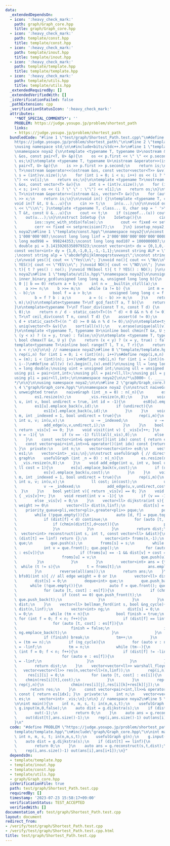 ```yaml
---
data:
  _extendedDependsOn:
  - icon: ':heavy_check_mark:'
    path: graph/Graph_core.hpp
    title: graph/Graph_core.hpp
  - icon: ':heavy_check_mark:'
    path: template/const.hpp
    title: template/const.hpp
  - icon: ':heavy_check_mark:'
    path: template/inout.hpp
    title: template/inout.hpp
  - icon: ':heavy_check_mark:'
    path: template/template.hpp
    title: template/template.hpp
  - icon: ':heavy_check_mark:'
    path: template/utils.hpp
    title: template/utils.hpp
  _extendedRequiredBy: []
  _extendedVerifiedWith: []
  _isVerificationFailed: false
  _pathExtension: cpp
  _verificationStatusIcon: ':heavy_check_mark:'
  attributes:
    '*NOT_SPECIAL_COMMENTS*': ''
    PROBLEM: https://judge.yosupo.jp/problem/shortest_path
    links:
    - https://judge.yosupo.jp/problem/shortest_path
  bundledCode: "#line 1 \"test/graph/Shortest_Path.test.cpp\"\n#define PROBLEM \"\
    https://judge.yosupo.jp/problem/shortest_path\"\n\n#line 2 \"template/template.hpp\"\
    \nusing namespace std;\n\n#include<bits/stdc++.h>\n#line 1 \"template/inout.hpp\"\
    \nnamespace noya2 {\n\ntemplate <typename T, typename U>\nostream &operator<<(ostream\
    \ &os, const pair<T, U> &p){\n    os << p.first << \" \" << p.second;\n    return\
    \ os;\n}\ntemplate <typename T, typename U>\nistream &operator>>(istream &is,\
    \ pair<T, U> &p){\n    is >> p.first >> p.second;\n    return is;\n}\n\ntemplate<typename\
    \ T>\nostream &operator<<(ostream &os, const vector<vector<T>> &vv){\n    int\
    \ s = (int)vv.size();\n    for (int i = 0; i < s; i++) os << (i ? \"\\n\" : \"\
    \") << vv[i];\n    return os;\n}\n\ntemplate <typename T>\nostream &operator<<(ostream\
    \ &os, const vector<T> &v){\n    int s = (int)v.size();\n    for (int i = 0; i\
    \ < s; i++) os << (i ? \" \" : \"\") << v[i];\n    return os;\n}\ntemplate <typename\
    \ T>\nistream &operator>>(istream &is, vector<T> &v){\n    for (auto &x : v) is\
    \ >> x;\n    return is;\n}\n\nvoid in() {}\ntemplate <typename T, class... U>\n\
    void in(T &t, U &...u){\n    cin >> t;\n    in(u...);\n}\n\nvoid out() { cout\
    \ << \"\\n\"; }\ntemplate <typename T, class... U, char sep = ' '>\nvoid out(const\
    \ T &t, const U &...u){\n    cout << t;\n    if (sizeof...(u)) cout << sep;\n\
    \    out(u...);\n}\n\nstruct IoSetup {\n    IoSetup(){\n        cin.tie(nullptr);\n\
    \        ios::sync_with_stdio(false);\n        cout << fixed << setprecision(15);\n\
    \        cerr << fixed << setprecision(7);\n    }\n} iosetup_noya2;\n\n} // namespace\
    \ noya2\n#line 1 \"template/const.hpp\"\nnamespace noya2{\n\nconst int iinf =\
    \ 1'000'000'007;\nconst long long linf = 2'000'000'000'000'000'000LL;\nconst long\
    \ long mod998 =  998244353;\nconst long long mod107 = 1000000007;\nconst long\
    \ double pi = 3.14159265358979323;\nconst vector<int> dx = {0,1,0,-1,1,1,-1,-1};\n\
    const vector<int> dy = {1,0,-1,0,1,-1,-1,1};\nconst string ALP = \"ABCDEFGHIJKLMNOPQRSTUVWXYZ\"\
    ;\nconst string alp = \"abcdefghijklmnopqrstuvwxyz\";\nconst string NUM = \"0123456789\"\
    ;\n\nvoid yes(){ cout << \"Yes\\n\"; }\nvoid no(){ cout << \"No\\n\"; }\nvoid\
    \ YES(){ cout << \"YES\\n\"; }\nvoid NO(){ cout << \"NO\\n\"; }\nvoid yn(bool\
    \ t){ t ? yes() : no(); }\nvoid YN(bool t){ t ? YES() : NO(); }\n\n} // namespace\
    \ noya2\n#line 1 \"template/utils.hpp\"\nnamespace noya2{\n\nunsigned long long\
    \ inner_binary_gcd(unsigned long long a, unsigned long long b){\n    if (a ==\
    \ 0 || b == 0) return a + b;\n    int n = __builtin_ctzll(a);\n    int m = __builtin_ctzll(b);\n\
    \    a >>= n;\n    b >>= m;\n    while (a != b) {\n        int m = __builtin_ctzll(a\
    \ - b);\n        bool f = a > b;\n        unsigned long long c = f ? a : b;\n\
    \        b = f ? b : a;\n        a = (c - b) >> m;\n    }\n    return a << min(n,\
    \ m);\n}\n\ntemplate<typename T>\nT gcd_fast(T a, T b){\n    return static_cast<T>(inner_binary_gcd(abs(a),abs(b)));\n\
    }\n\ntemplate<typename T>\nT floor_div(const T n, const T d) {\n    assert(d !=\
    \ 0);\n    return n / d - static_cast<T>((n ^ d) < 0 && n % d != 0);\n}\n\ntemplate<typename\
    \ T>\nT ceil_div(const T n, const T d) {\n    assert(d != 0);\n    return n /\
    \ d + static_cast<T>((n ^ d) >= 0 && n % d != 0);\n}\n\ntemplate<typename T> void\
    \ uniq(vector<T> &v){\n    sort(all(v));\n    v.erase(unique(all(v)),v.end());\n\
    }\n\ntemplate <typename T, typename U>\ninline bool chmin(T &x, U y) {\n    return\
    \ (y < x) ? (x = y, true) : false;\n}\n\ntemplate <typename T, typename U>\ninline\
    \ bool chmax(T &x, U y) {\n    return (x < y) ? (x = y, true) : false;\n}\n\n\
    template<typename T>\ninline bool range(T l, T x, T r){\n    return l <= x &&\
    \ x < r;\n}\n\n} // namespace noya2\n#line 8 \"template/template.hpp\"\n\n#define\
    \ rep(i,n) for (int i = 0; i < (int)(n); i++)\n#define repp(i,m,n) for (int i\
    \ = (m); i < (int)(n); i++)\n#define reb(i,n) for (int i = (int)(n-1); i >= 0;\
    \ i--)\n#define all(v) (v).begin(),(v).end()\n\nusing ll = long long;\nusing ld\
    \ = long double;\nusing uint = unsigned int;\nusing ull = unsigned long long;\n\
    using pii = pair<int,int>;\nusing pll = pair<ll,ll>;\nusing pil = pair<int,ll>;\n\
    using pli = pair<ll,int>;\n\nnamespace noya2{\n\n/*\u3000~ (. _________ . /)\u3000\
    */\n\n}\n\nusing namespace noya2;\n\n\n#line 2 \"graph/Graph_core.hpp\"\n\n#line\
    \ 4 \"graph/Graph_core.hpp\"\n\nnamespace noya2 {\n\nstruct naiveGraph { // undirected\
    \ unweighted tree\n    naiveGraph (int _n = 0) : n(_n){\n        es0.resize(n);\n\
    \        es1.resize(n);\n        _vis.resize(n,0);\n    }\n    void add_edge(int\
    \ u, int v, bool undirect = true, int id = -1){\n        es0[u].emplace_back(v);\n\
    \        es1[u].emplace_back(v,id);\n        if (undirect){\n            es0[v].emplace_back(u);\n\
    \            es1[v].emplace_back(u,id);\n        }\n    }\n    void input(int\
    \ m, int _indexed = 1, bool undirect = true){\n        rep(i,m){\n           \
    \ int u, v; in(u,v);\n            u -= _indexed;\n            v -= _indexed;\n\
    \            add_edge(u,v,undirect,i);\n        }\n    }\n    bool yet(int v){\
    \ return _vis[v] == 0; }\n    void visit(int v) { _vis[v]++; }\n    void reset(int\
    \ v = -1){ \n        if (v == -1) fill(all(_vis),0);\n        else _vis[v] = 0;\n\
    \    }\n    const vector<int>& operator[](int idx) const { return es0[idx]; }\n\
    \    const vector<pair<int,int>>& operator()(int idx) const {return es1[idx];\
    \ }\n  private:\n    int n;\n    vector<vector<int>> es0;\n    vector<vector<pair<int,int>>>\
    \ es1;\n    vector<int> _vis;\n};\n\nstruct usefulGraph { // directed weighted\
    \ graph\n    usefulGraph (int _n = 0) : n(_n){\n        es.resize(n);\n      \
    \  _vis.resize(n,0);\n    }\n    void add_edge(int u, int v, bool undirect = true,\
    \ ll cost = 1){\n        es[u].emplace_back(v,cost);\n        if (undirect){\n\
    \            es[v].emplace_back(u,cost);\n        }\n    }\n    void input(int\
    \ m, int _indexed = 1, bool undirect = true){\n        rep(i,m){\n           \
    \ int u, v; in(u,v);\n            ll cost; in(cost);\n            u -= _indexed;\n\
    \            v -= _indexed;\n            add_edge(u,v,undirect,cost);\n      \
    \  }\n    }\n    bool yet(int v){ return _vis[v] == 0; }\n    void visit(int v)\
    \ { _vis[v]++; }\n    void reset(int v = -1){ \n        if (v == -1) fill(all(_vis),0);\n\
    \        else _vis[v] = 0;\n    }\n    vector<ll> dijkstra(int s){ // all edge\
    \ weight >= 0\n        vector<ll> dist(n,linf);\n        dist[s] = 0LL;\n    \
    \    priority_queue<pli,vector<pli>,greater<pli>> pque;\n        pque.push(pli(0,s));\n\
    \        while (!pque.empty()){\n            auto [d, f] = pque.top(); pque.pop();\n\
    \            if (dist[f] < d) continue;\n            for (auto [t, cost] : es[f]){\n\
    \                if (chmin(dist[t],d+cost)){\n                    pque.push(pli(dist[t],t));\n\
    \                }\n            }\n        }\n        return dist;\n    }\n  \
    \  vector<int> reconstruct(int s, int t, const vector<ll> &dist){\n        if\
    \ (dist[t] == linf) return {};\n        vector<int> froms(n,-1);\n        queue<int>\
    \ que;\n        que.push(s);\n        froms[s] = s;\n        while (!que.empty()){\n\
    \            int v = que.front(); que.pop();\n            for (auto [u, cost]\
    \ : es[v]){\n                if (froms[u] == -1 && dist[v] + cost == dist[u]){\n\
    \                    froms[u] = v;\n                    que.push(u);\n       \
    \         }\n            }\n        }\n        vector<int> ans = {t};\n      \
    \  while (t != s){\n            t = froms[t];\n            ans.emplace_back(t);\n\
    \        }\n        reverse(all(ans));\n        return ans;\n    }\n    vector<ll>\
    \ bfs01(int s){ // all edge weight = 0 or 1\n        vector<ll> dist(n,linf);\n\
    \        dist[s] = 0;\n        deque<int> que;\n        que.push_back(s);\n  \
    \      while (!que.empty()){\n            auto f = que.front(); que.pop_front();\n\
    \            for (auto [t, cost] : es[f]){\n                if (chmin(dist[t],dist[f]+cost)){\n\
    \                    if (cost == 0) que.push_front(t);\n                    else\
    \ que.push_back(t);\n                }\n            }\n        }\n        return\
    \ dist;\n    }\n    vector<ll> bellman_ford(int s, bool &ng_cycle){\n        vector<ll>\
    \ dist(n,linf);\n        vector<int> ng;\n        dist[s] = 0;\n        int tm\
    \ = 0;\n        while (tm < n){\n            bool finish = true;\n           \
    \ for (int f = 0; f < n; f++){\n                if (dist[f] == linf) continue;\n\
    \                for (auto [t, cost] : es[f]){\n                    if (chmin(dist[t],dist[f]+cost)){\n\
    \                        finish = false;\n                        if (tm == n-1)\
    \ ng.emplace_back(t);\n                    }\n                }\n            }\n\
    \            if (finish) break;\n            tm++;\n        }\n        ng_cycle\
    \ = (tm == n);\n        if (ng_cycle){\n            for (auto v : ng) dist[v]\
    \ = -linf;\n            tm = n;\n            while (tm--){\n                for\
    \ (int f = 0; f < n; f++){\n                    if (dist[f] != -linf) continue;\n\
    \                    for (auto e : es[f]){\n                        dist[e.first]\
    \ = -linf;\n                    }\n                }\n            }\n        }\n\
    \        return dist;\n    }\n    vector<vector<ll>> warshall_floyd(){\n     \
    \   vector<vector<ll>> res(n,vector<ll>(n,linf));\n        rep(i,n){\n       \
    \     res[i][i] = 0;\n            for (auto [t, cost] : es[i]){\n            \
    \    chmin(res[i][t],cost);\n            }\n        }\n        rep(k,n) rep(i,n)\
    \ rep(j,n){\n            chmin(res[i][j],res[i][k]+res[k][j]);\n        }\n  \
    \      return res;\n    }\n    const vector<pair<int,ll>>& operator[](int idx)\
    \ const { return es[idx]; }\n  private:\n    int n;\n    vector<vector<pair<int,ll>>>\
    \ es;\n    vector<int> _vis;\n};\n\n} // namespace noya2\n#line 5 \"test/graph/Shortest_Path.test.cpp\"\
    \n\nint main(){\n    int n, m, s, t; in(n,m,s,t);\n    usefulGraph g(n);\n   \
    \ g.input(m,0,false);\n    auto dist = g.dijkstra(s);\n    if (dist[t] == linf){\n\
    \        out(-1);\n        return 0;\n    }\n    auto ans = g.reconstruct(s,t,dist);\n\
    \    out(dist[t],ans.size()-1);\n    rep(i,ans.size()-1) out(ans[i],ans[i+1]);\n\
    }\n"
  code: "#define PROBLEM \"https://judge.yosupo.jp/problem/shortest_path\"\n\n#include\"\
    template/template.hpp\"\n#include\"graph/Graph_core.hpp\"\n\nint main(){\n   \
    \ int n, m, s, t; in(n,m,s,t);\n    usefulGraph g(n);\n    g.input(m,0,false);\n\
    \    auto dist = g.dijkstra(s);\n    if (dist[t] == linf){\n        out(-1);\n\
    \        return 0;\n    }\n    auto ans = g.reconstruct(s,t,dist);\n    out(dist[t],ans.size()-1);\n\
    \    rep(i,ans.size()-1) out(ans[i],ans[i+1]);\n}"
  dependsOn:
  - template/template.hpp
  - template/inout.hpp
  - template/const.hpp
  - template/utils.hpp
  - graph/Graph_core.hpp
  isVerificationFile: true
  path: test/graph/Shortest_Path.test.cpp
  requiredBy: []
  timestamp: '2023-07-23 15:58:17+09:00'
  verificationStatus: TEST_ACCEPTED
  verifiedWith: []
documentation_of: test/graph/Shortest_Path.test.cpp
layout: document
redirect_from:
- /verify/test/graph/Shortest_Path.test.cpp
- /verify/test/graph/Shortest_Path.test.cpp.html
title: test/graph/Shortest_Path.test.cpp
---
```

